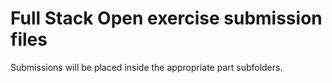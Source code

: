 # Full Stack Open exercise submission files
Submissions will be placed inside the appropriate part subfolders.